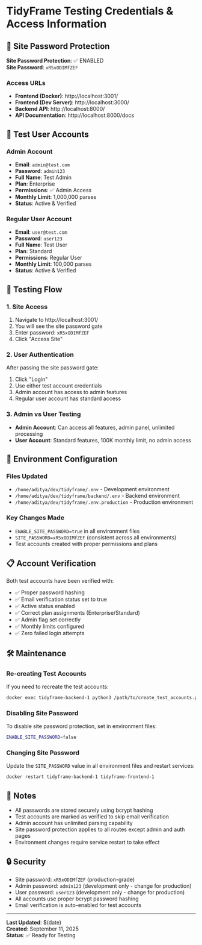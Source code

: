 # TidyFrame Testing Credentials & Access Information

## 🔐 Site Password Protection

**Site Password Protection**: ✅ ENABLED  
**Site Password**: `xR5xODIMfZEF`

### Access URLs
- **Frontend (Docker)**: http://localhost:3001/
- **Frontend (Dev Server)**: http://localhost:3000/
- **Backend API**: http://localhost:8000/
- **API Documentation**: http://localhost:8000/docs

## 👥 Test User Accounts

### Admin Account
- **Email**: `admin@test.com`
- **Password**: `admin123`
- **Full Name**: Test Admin
- **Plan**: Enterprise
- **Permissions**: ✅ Admin Access
- **Monthly Limit**: 1,000,000 parses
- **Status**: Active & Verified

### Regular User Account  
- **Email**: `user@test.com`
- **Password**: `user123`
- **Full Name**: Test User
- **Plan**: Standard
- **Permissions**: Regular User
- **Monthly Limit**: 100,000 parses
- **Status**: Active & Verified

## 🚀 Testing Flow

### 1. Site Access
1. Navigate to http://localhost:3001/
2. You will see the site password gate
3. Enter password: `xR5xODIMfZEF`
4. Click "Access Site"

### 2. User Authentication
After passing the site password gate:
1. Click "Login" 
2. Use either test account credentials
3. Admin account has access to admin features
4. Regular user account has standard access

### 3. Admin vs User Testing
- **Admin Account**: Can access all features, admin panel, unlimited processing
- **User Account**: Standard features, 100K monthly limit, no admin access

## 🔧 Environment Configuration

### Files Updated
- `/home/aditya/dev/tidyframe/.env` - Development environment
- `/home/aditya/dev/tidyframe/backend/.env` - Backend environment  
- `/home/aditya/dev/tidyframe/.env.production` - Production environment

### Key Changes Made
- `ENABLE_SITE_PASSWORD=true` in all environment files
- `SITE_PASSWORD=xR5xODIMfZEF` (consistent across all environments)
- Test accounts created with proper permissions and plans

## 📋 Account Verification

Both test accounts have been verified with:
- ✅ Proper password hashing
- ✅ Email verification status set to true
- ✅ Active status enabled
- ✅ Correct plan assignments (Enterprise/Standard)
- ✅ Admin flag set correctly
- ✅ Monthly limits configured
- ✅ Zero failed login attempts

## 🛠 Maintenance

### Re-creating Test Accounts
If you need to recreate the test accounts:
```bash
docker exec tidyframe-backend-1 python3 /path/to/create_test_accounts.py
```

### Disabling Site Password
To disable site password protection, set in environment files:
```bash
ENABLE_SITE_PASSWORD=false
```

### Changing Site Password
Update the `SITE_PASSWORD` value in all environment files and restart services:
```bash
docker restart tidyframe-backend-1 tidyframe-frontend-1
```

## 📝 Notes

- All passwords are stored securely using bcrypt hashing
- Test accounts are marked as verified to skip email verification
- Admin account has unlimited parsing capability
- Site password protection applies to all routes except admin and auth pages
- Environment changes require service restart to take effect

## 🔒 Security

- Site password: `xR5xODIMfZEF` (production-grade)
- Admin password: `admin123` (development only - change for production)
- User password: `user123` (development only - change for production)
- All accounts use proper bcrypt password hashing
- Email verification is auto-enabled for test accounts

---

**Last Updated**: $(date)  
**Created**: September 11, 2025  
**Status**: ✅ Ready for Testing